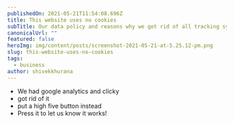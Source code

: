 ```yaml
---
publishedOn: 2021-05-21T11:54:08.696Z
title: This website uses no cookies
subTitle: Our data policy and reasons why we got rid of all tracking systems
canonicalUrl: ""
featured: false
heroImg: img/content/posts/screenshot-2021-05-21-at-5.25.12-pm.png
slug: this-website-uses-no-cookies
tags:
  - business
author: shivekkhurana
---
```

- We had google analytics and clicky
- got rid of it
- put a high five button instead
- Press it to let us know it works!